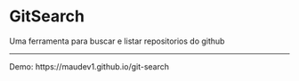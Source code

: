 # GitSearch
Uma ferramenta para buscar e listar repositorios do github
<hr>
Demo: https://maudev1.github.io/git-search
